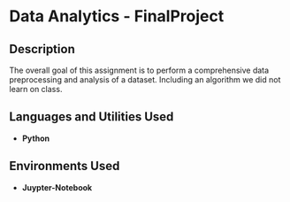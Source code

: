 

<h1>Data Analytics - FinalProject</h1>



<h2>Description</h2>
The overall goal of this assignment is to perform a comprehensive data preprocessing and analysis of a dataset. Including an algorithm we did not learn on class.
<h2>Languages and Utilities Used</h2>

- <b>Python</b> 

<h2>Environments Used </h2>

- <b>Juypter-Notebook
